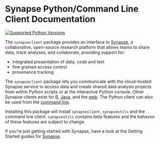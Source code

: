 # Synapse Python/Command Line Client Documentation

[![Supported Python Versions](https://img.shields.io/pypi/pyversions/synapseclient.svg)](https://pypi.org/project/synapseclient/)

The `synapseclient` package provides an interface to [Synapse](http://www.synapse.org), a collaborative, open-source research platform that allows teams to share data, track analyses, and collaborate, providing support for:

- integrated presentation of data, code and text
- fine grained access control
- provenance tracking

The `synapseclient` package lets you communicate with the cloud-hosted Synapse service to access data and create shared data analysis projects from within Python scripts or at the interactive Python console. Other Synapse clients exist for [R](https://r-docs.synapse.org/), [Java](https://github.com/Sage-Bionetworks/Synapse-Repository-Services/tree/develop/client/synapseJavaClient), and the [web](https://www.synapse.org/). The Python client can also be used from the [command line](getting_started/cli.md).

Installing this package will install `synapseclient`, `synapseutils` and the command line client. `synapseutils` contains beta features and the behavior of these features are subject to change.

If you're just getting started with Synapse, have a look at the Getting Started guides for [Synapse](https://help.synapse.org/docs/Getting-Started.2055471150.html).
